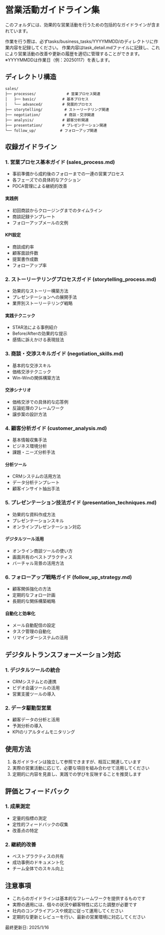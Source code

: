 # 営業活動ガイドライン集

このフォルダには、効果的な営業活動を行うための包括的なガイドラインが含まれています。

作業を行う際は、必ずtasks/business_tasks/YYYYMMDD/のディレクトリに作業内容を記録してください。
作業内容はtask_detail.mdファイルに記録し、これにより営業活動の改善や更新の履歴を適切に管理することができます。
※YYYYMMDDは作業日（例：20250117）を表します。

## ディレクトリ構造
```
sales/
├── processes/              # 営業プロセス関連
│   ├── basic/            # 基本プロセス
│   └── advanced/         # 発展的プロセス
├── storytelling/          # ストーリーテリング関連
├── negotiation/           # 商談・交渉関連
├── analysis/             # 顧客分析関連
├── presentation/         # プレゼンテーション関連
└── follow_up/           # フォローアップ関連
```

## 収録ガイドライン

### 1. 営業プロセス基本ガイド (sales_process.md)
- 事前準備から成約後のフォローまでの一連の営業プロセス
- 各フェーズでの具体的なアクション
- PDCA管理による継続的改善

#### 実践例
- 初回商談からクロージングまでのタイムライン
- 商談記録テンプレート
- フォローアップメールの文例

#### KPI設定
- 商談成約率
- 顧客面談件数
- 提案書作成数
- フォローアップ率

### 2. ストーリーテリングプロセスガイド (storytelling_process.md)
- 効果的なストーリー構築方法
- プレゼンテーションへの展開手法
- 業界別ストーリーテリング戦略

#### 実践テクニック
- STAR法による事例紹介
- Before/Afterの効果的な提示
- 感情に訴えかける表現技法

### 3. 商談・交渉スキルガイド (negotiation_skills.md)
- 基本的な交渉スキル
- 価格交渉テクニック
- Win-Winの関係構築方法

#### 交渉シナリオ
- 価格交渉での具体的な応答例
- 反論処理のフレームワーク
- 譲歩案の設計方法

### 4. 顧客分析ガイド (customer_analysis.md)
- 基本情報収集手法
- ビジネス環境分析
- 課題・ニーズ分析手法

#### 分析ツール
- CRMシステムの活用方法
- データ分析テンプレート
- 顧客インサイト抽出手法

### 5. プレゼンテーション技法ガイド (presentation_techniques.md)
- 効果的な資料作成方法
- プレゼンテーションスキル
- オンラインプレゼンテーション対応

#### デジタルツール活用
- オンライン商談ツールの使い方
- 画面共有のベストプラクティス
- バーチャル背景の活用方法

### 6. フォローアップ戦略ガイド (follow_up_strategy.md)
- 顧客関係強化の方法
- 定期的なフォロー計画
- 長期的な関係構築戦略

#### 自動化と効率化
- メール自動配信の設定
- タスク管理の自動化
- リマインダーシステムの活用

## デジタルトランスフォーメーション対応

### 1. デジタルツールの統合
- CRMシステムとの連携
- ビデオ会議ツールの活用
- 営業支援ツールの導入

### 2. データ駆動型営業
- 顧客データの分析と活用
- 予測分析の導入
- KPIのリアルタイムモニタリング

## 使用方法

1. 各ガイドラインは独立して参照できますが、相互に関連しています
2. 実際の営業活動に応じて、必要な項目を組み合わせて活用してください
3. 定期的に内容を見直し、実践での学びを反映することを推奨します

## 評価とフィードバック

### 1. 成果測定
- 定量的指標の測定
- 定性的フィードバックの収集
- 改善点の特定

### 2. 継続的改善
- ベストプラクティスの共有
- 成功事例のドキュメント化
- チーム全体でのスキル向上

## 注意事項

- これらのガイドラインは基本的なフレームワークを提供するものです
- 実際の適用には、個々の状況や顧客特性に応じた調整が必要です
- 社内のコンプライアンスや規定に従って運用してください
- 定期的な更新とレビューを行い、最新の営業環境に対応してください

最終更新日: 2025/1/16
